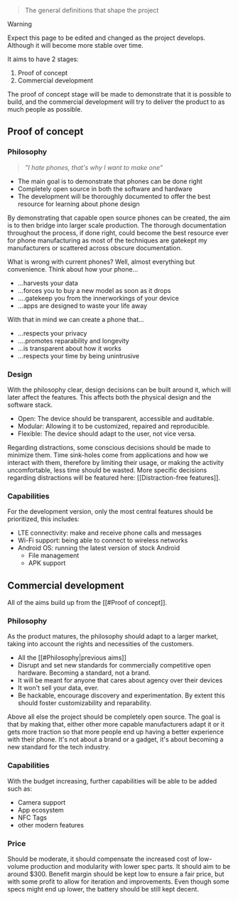 > The general definitions that shape the project

>[!warning]
>Expect this page to be edited and changed as the project develops. Although it will become more stable over time.

It aims to have 2 stages:
1. Proof of concept
2. Commercial development

The proof of concept stage will be made to demonstrate that it is possible to build, and the commercial development will try to deliver the product to as much people as possible.

## Proof of concept
### Philosophy

> *"I hate phones, that's why I want to make one"*

- The main goal is to demonstrate that phones can be done right
- Completely open source in both the software and hardware
- The development will be thoroughly documented to offer the best resource for learning about phone design

By demonstrating that capable open source phones can be created, the aim is to then bridge into larger scale production. The thorough documentation throughout the process, if done right, could become the best resource ever for phone manufacturing as most of the techniques are gatekept my manufacturers or scattered across obscure documentation.

What is wrong with current phones? Well, almost everything but convenience. Think about how your phone...

- ...harvests your data
- ...forces you to buy a new model as soon as it drops
- ....gatekeep you from the innerworkings of your device
- ...apps are designed to waste your life away

With that in mind we can create a phone that...

- ...respects your privacy
- ....promotes reparability and longevity
- ...is transparent about how it works
- ...respects your time by being unintrusive

### Design

With the philosophy clear, design decisions  can be built around it, which will later affect the features. This affects both the physical design and the software stack.

- Open: The device should be transparent, accessible and auditable.
- Modular: Allowing it to be customized, repaired and reproducible.
- Flexible: The device should adapt to the user, not vice versa.

Regarding distractions, some conscious decisions should be made to minimize them. Time sink-holes come from applications and how we interact with them, therefore by limiting their usage, or making the activity uncomfortable, less time should be wasted. More specific decisions regarding distractions will be featured here: [[Distraction-free features]].

### Capabilities

For the development version, only the most central features should be prioritized, this includes:

- LTE connectivity: make and receive phone calls and messages
- Wi-Fi support: being able to connect to wireless networks
- Android OS: running the latest version of stock Android
	- File management
	- APK support

## Commercial development

All of the aims build up from the [[#Proof of concept]].

### Philosophy

As the product matures, the philosophy should adapt to a larger market, taking into account the rights and necessities of the customers.

- All the [[#Philosophy|previous aims]]
- Disrupt and set new standards for commercially competitive open hardware. Becoming a standard, not a brand.
- It will be meant for anyone that cares about agency over their devices
- It won't sell your data, ever.
- Be hackable, encourage discovery and experimentation. By extent this should foster customizability and reparability.

Above all else the project should be completely open source. The goal is that by making that, either other more capable manufacturers adapt it or it gets more traction so that more people end up having a better experience with their phone. It's not about a brand or a gadget, it's about becoming a new standard for the tech industry.

### Capabilities
With the budget increasing, further capabilities will be able to be added such as:

- Camera support
- App ecosystem
- NFC Tags
- other modern features

### Price
Should be moderate, it should compensate the increased cost of low-volume production and modularity with lower spec parts. It should aim to be around $300. Benefit margin should be kept low to ensure a fair price, but with some profit to allow for iteration and improvements. Even though some specs might end up lower, the battery should be still kept decent.
